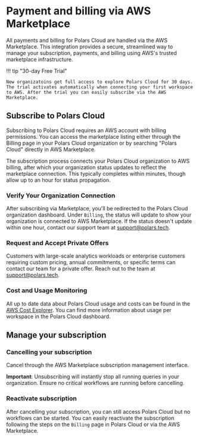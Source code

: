 # Payment and billing via AWS Marketplace

All payments and billing for Polars Cloud are handled via the AWS Marketplace. This integration
provides a secure, streamlined way to manage your subscription, payments, and billing using AWS's
trusted marketplace infrastructure.

!!! tip "30-day Free Trial"

    New organizatoins get full access to explore Polars Cloud for 30 days. The trial activates automatically when connecting your first workspace to AWS. After the trial you can easily subscribe via the AWS Marketplace.

## Subscribe to Polars Cloud

Subscribing to Polars Cloud requires an AWS account with billing permissions. You can access the marketplace listing either through the Billing page in your Polars Cloud organization or by searching "Polars Cloud" directly in AWS Marketplace.

The subscription process connects your Polars Cloud organization to AWS billing, after which your organization status updates to reflect the marketplace connection. This typically completes within minutes, though allow up to an hour for status propagation.

### Verify Your Organization Connection

After subscribing via Marketplace, you'll be redirected to the Polars Cloud organization dashboard.
Under `Billing`, the status will update to show your organization is connected to AWS Marketplace.
If the status doesn't update within one hour, contact our support team at support@polars.tech.

### Request and Accept Private Offers

Customers with large-scale analytics workloads or enterprise customers requiring custom pricing, annual
commitments, or specific terms can contact our team for a private offer. Reach out to the team at
support@polars.tech.

### Cost and Usage Monitoring

All up to date data about Polars Cloud usage and costs can be found in the
[AWS Cost Explorer](https://aws.amazon.com/aws-cost-management/aws-cost-explorer/). You can find
more information about usage per workspace in the Polars Cloud dashboard.

## Manage your subscription

### Cancelling your subscription

Cancel through the AWS Marketplace subscription management interface.

**Important**: Unsubscribing will instantly stop all running queries in your organization. Ensure no
critical workflows are running before cancelling.

### Reactivate subscription

After cancelling your subscription, you can still access Polars Cloud but no workflows can be
started. You can easily reactivate the subscription following the steps on the `Billing` page in
Polars Cloud or via the AWS Marketplace.

